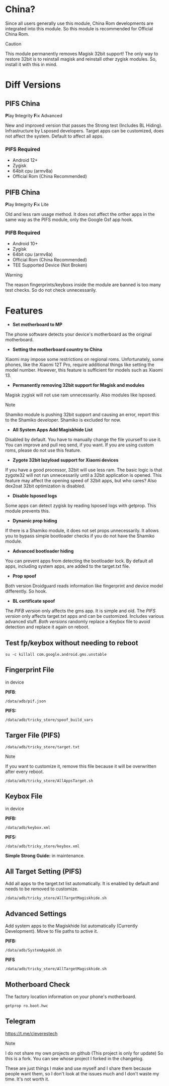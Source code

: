 # China?
Since all users generally use this module, China Rom developments are integrated into this module. So this module is recommended for Official China Rom.

> [!CAUTION]
> This module permanently removes Magisk 32bit support! The only way to restore 32bit is to reinstall magisk and reinstall other zygisk modules. So, install it with this in mind.

# Diff Versions

## PIFS China
**P**lay **I**ntegrity **F**ix Advanced

New and improved version that passes the Strong test (Includes BL Hiding). Infrastructure by Lsposed developers. Target apps can be customized, does not affect the system. Default to affect all apps.

### PIFS Required
* Android 12+
* Zygisk
* 64bit cpu (armv8a)
* Official Rom (China Recommended)

## PIFB China
**P**lay **I**ntegrity **F**ix Lite

Old and less ram usage method. It does not affect the orther apps in the same way as the PIFS module, only the Google Gsf app hook.

### PIFB Required
* Android 10+
* Zygisk
* 64bit cpu (armv8a)
* Official Rom (China Recommended)
* TEE Supported Device (Not Broken)

> [!WARNING]
> The reason fingerprints/keyboxs inside the module are banned is too many test checks. So do not check unnecessarily.

# Features
+ **Set motherboard to MP**

The phone software detects your device's motherboard as the original motherboard.

+ **Setting the motherboard country to China**

Xiaomi may impose some restrictions on regional roms. Unfortunately, some phones, like the Xiaomi 12T Pro, require additional things like setting the model number. However, this feature is sufficient for models such as Xiaomi 13.

+ **Permanently removing 32bit support for Magisk and modules**

Magisk zygisk will not use ram unnecessarily. Also modules like lsposed.
> [!NOTE]
> Shamiko module is pushing 32bit support and causing an error, report this to the Shamiko developer. Shamiko is excluded for now.

+ **All System Apps Add Magiskhide List**

Disabled by default. You have to manually change the file yourself to use it. You can improve and pull req send, if you want. If you are using custom roms, please do not use this feature.

+ **Zygote 32bit lazyload support for Xiaomi devices**

If you have a good processor, 32bit will use less ram. The basic logic is that zygote32 will not run unnecessarily until a 32bit application is opened. This feature may affect the opening speed of 32bit apps, but who cares?
Also dex2oat 32bit optimization is disabled.

+ **Disable lsposed logs**

Some apps can detect zygisk by reading lsposed logs with getprop. This module prevents this.

+ **Dynamic prop hiding**

If there is a Shamiko module, it does not set props unnecessarily. It allows you to bypass simple bootloader checks if you do not have the Shamiko module.

+ **Advanced bootloader hiding**

You can prevent apps from detecting the bootloader lock. By default all apps, including system apps, are added to the target.txt file.

+ **Prop spoof**

Both version Droidguard reads information like fingerprint and device model differently. So hook.

+ **BL certificate spoof**

The *PIFB version* only affects the gms app. It is simple and old.
The *PIFS version* only affects target.txt apps and can be customized. Includes various advanced stuff.
*Both versions* randomly replace a Keybox file to avoid detection and replace it again on reboot.

## Test fp/keybox without needing to reboot
```
su -c killall com.google.android.gms.unstable
```

## Fingerprint File
in device

**PIFB**:
```
/data/adb/pif.json
```
**PIFS:**
```
/data/adb/tricky_store/spoof_build_vars
```
## Targer File (PIFS)
```
/data/adb/tricky_store/target.txt
```
> [!NOTE]
> If you want to customize it, remove this file because it will be overwritten after every reboot.
```
/data/adb/tricky_store/AllAppsTarget.sh
```
## Keybox File
in device

**PIFB:**
```
/data/adb/keybox.xml
```
**PIFS:**
```
/data/adb/tricky_store/keybox.xml
```
**Simple Strong Guide:**
in maintenance.

## All Target Setting (PIFS)
Add all apps to the target.txt list automatically. It is enabled by default and needs to be removed to customize.

```
/data/adb/tricky_store/AllTargetMagiskhide.sh
```

## Advanced Settings
Add system apps to the Magiskhide list automatically (Currently Development). Move to file paths to active it. 

**PIFB:**
```
/data/adb/SystemAppAdd.sh
```
**PIFS**
```
/data/adb/tricky_store/AllTargetMagiskhide.sh
```

## Motherboard Check
The factory location information on your phone's motherboard.
```
getprop ro.boot.hwc
```

## Telegram
https://t.me/cleverestech

> [!NOTE]
> I do not share my own projects on github (This project is only for update) So this is a fork. You can see whose project I forked in the changelog.

These are just things I make and use myself and I share them because people want them, so I don't look at the issues much and I don't waste my time. It's not worth it.
